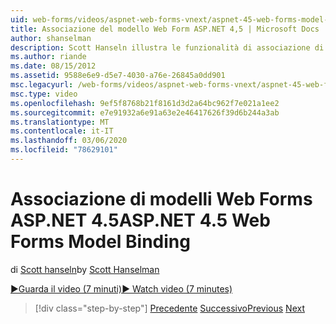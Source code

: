 ```yaml
---
uid: web-forms/videos/aspnet-web-forms-vnext/aspnet-45-web-forms-model-binding
title: Associazione del modello Web Form ASP.NET 4,5 | Microsoft Docs
author: shanselman
description: Scott Hanseln illustra le funzionalità di associazione di modelli in ASP.NET 4,5
ms.author: riande
ms.date: 08/15/2012
ms.assetid: 9588e6e9-d5e7-4030-a76e-26845a0dd901
msc.legacyurl: /web-forms/videos/aspnet-web-forms-vnext/aspnet-45-web-forms-model-binding
msc.type: video
ms.openlocfilehash: 9ef5f8768b21f8161d3d2a64bc962f7e021a1ee2
ms.sourcegitcommit: e7e91932a6e91a63e2e46417626f39d6b244a3ab
ms.translationtype: MT
ms.contentlocale: it-IT
ms.lasthandoff: 03/06/2020
ms.locfileid: "78629101"
---
```

# <a name="aspnet-45-web-forms-model-binding"></a><span data-ttu-id="10d6e-103">Associazione di modelli Web Forms ASP.NET 4.5</span><span class="sxs-lookup"><span data-stu-id="10d6e-103">ASP.NET 4.5 Web Forms Model Binding</span></span>

<span data-ttu-id="10d6e-104">di [Scott hanseln](https://github.com/shanselman)</span><span class="sxs-lookup"><span data-stu-id="10d6e-104">by [Scott Hanselman](https://github.com/shanselman)</span></span>

[<span data-ttu-id="10d6e-105">&#9654;Guarda il video (7 minuti)</span><span class="sxs-lookup"><span data-stu-id="10d6e-105">&#9654; Watch video (7 minutes)</span></span>](https://channel9.msdn.com/Blogs/ASP-NET-Site-Videos/aspnet-45-web-forms-model-binding)

> [!div class="step-by-step"]
> <span data-ttu-id="10d6e-106">[Precedente](aspnet-vnext-videos-model-binding-part-3-updating.md)
> [Successivo](aspnet-45-web-forms-strong-typed-data-controls.md)</span><span class="sxs-lookup"><span data-stu-id="10d6e-106">[Previous](aspnet-vnext-videos-model-binding-part-3-updating.md)
[Next](aspnet-45-web-forms-strong-typed-data-controls.md)</span></span>
